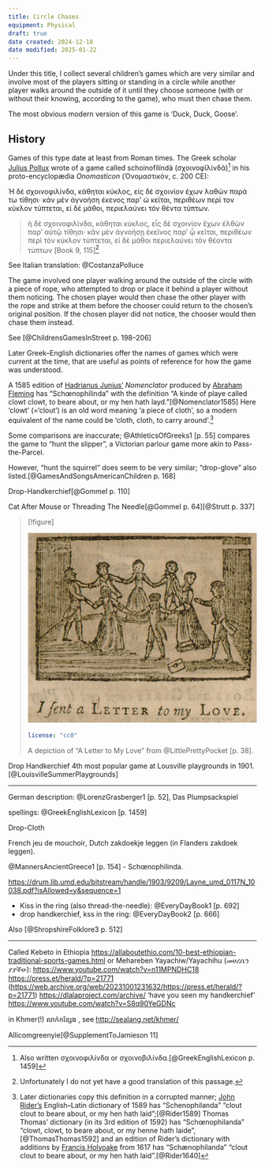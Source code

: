 ```yaml
---
title: Circle Chases
equipment: Physical
draft: true
date created: 2024-12-18
date modified: 2025-01-22
---
```


Under this title, I collect several children’s games which are very similar and involve most of the players sitting or standing in a circle while another player walks around the outside of it until they choose someone (with or without their knowing, according to the game), who must then chase them.

The most obvious modern version of this game is ‘Duck, Duck, Goose’.

## History

Games of this type date at least from Roman times. The Greek scholar [Julius Pollux](https://en.wikipedia.org/wiki/Julius_Pollux) wrote of a game called <span lang="grc-Latn" class="aka">schoinofílíndá</span> (<span lang="grc" class="aka">σχοινοφῖλίνδᾶ</span>)[^also] in his proto-encyclopædia <cite>Onomasticon</cite> (<span lang="grc">Ὀνομαστικὸν</span>, <abbr>c.</abbr> 200 <abbr>CE</abbr>):

[^also]: Also written <span lang="grc-monoton">σχοινοφιλίνδα</span> or <span lang="grc-monoton">σχοινοβιλίνδα</span>.[@GreekEnglishLexicon p. 1459]

Ή δέ σχοινοφιλίνδα, κάθηται κύκλος, είς δέ σχοινίον έχων λαθών παρά τω τίθησι·
κάν μέν άγνοήση έκενος παρ' ώ κεϊται, περιθέων περί τον κύκλον τύπτεται, εί δέ
μάθοι, περιελαύνει τόν θέντα τύπτων.

> ἡ δὲ σχοινοφιλίνδα, κάθηται κύκλος, εἷς δὲ σχοινίον ἔχων ἐλθὼν παρ’ αὐτῷ
> τίθησι· κἂν μὲν ἀγνοήσῃ ἐκεῖνος παρ’ ᾧ κεῖται, περιθέων περὶ τὸν κύκλον
> τύπτεται, εἰ δὲ μάθοι περιελαύνει τὸν θέοντα τύπτων [Book 9, 115][^notranslation]

[^notranslation]: Unfortunately I do not yet have a good translation of this passage.

See Italian translation: @CostanzaPolluce

The game involved one player walking around the outside of the circle with a piece of rope, who attempted to drop or place it behind a player without them noticing. The chosen player would then chase the other player with the rope and strike at them before the chooser could return to the chosen’s original position. If the chosen player did not notice, the chooser would then chase them instead.

See [@ChildrensGamesInStreet p. 198–206]

Later Greek–English dictionaries offer the names of games which were current at the time, that are useful as points of reference for how the game was understood.

A 1585 edition of [Hadrianus Junius’](https://en.wikipedia.org/wiki/Hadrianus_Junius) <cite>Nomenclator</cite> produced by [Abraham Fleming](https://en.wikipedia.org/wiki/Abraham_Fleming) has “Schœnophilinda” with the definition “A kinde of playe called clowt clowt, to beare about, or my hen hath layd.”[@Nomenclator1585] Here ‘clowt’ (=‘clout’) is an old word meaning ‘a piece of cloth’, so a modern equivalent of the name could be ‘cloth, cloth, to carry around’.[^later]

[^later]: Later dictionaries copy this definition in a corrupted manner; [John Rider’s](https://en.wikipedia.org/wiki/John_Rider_(bishop)) English–Latin dictionary of 1589 has “Schenophilanda” “clout clout to beare about, or my hen hath laid”;[@Rider1589] Thomas Thomas’ dictionary (in its 3rd edition of 1592) has “Schœnophilanda” “clowt, clowt, to beare about, or my henne hath laide”,[@ThomasThomas1592] and an edition of Rider’s dictionary with additions by [Francis Holyoake](https://en.wikipedia.org/wiki/Francis_Holyoake) from 1617 has “Schænophilanda” “clout clout to beare about, or my hen hath laid”.[@Rider1640]

Some comparisons are inaccurate; @AthleticsOfGreeks1 [p. 55] compares the game to “hunt the slipper”, a Victorian parlour game more akin to Pass-the-Parcel.

However, “hunt the squirrel” does seem to be very similar; “drop-glove” also listed.[@GamesAndSongsAmericanChildren p. 168]

Drop-Handkerchief[@GommeI p. 110]

Cat After Mouse or Threading The Needle[@GommeI p. 64][@Strutt p. 337]

> [!figure]
>
> ![](lettertomylove.jpg)
>
> ```yaml
> license: "cc0"
> ```
>
> A depiction of “A Letter to My Love” from @LittlePrettyPocket [p. 38].


Drop Handkerchief 4th most popular game at Lousville playgrounds in 1901.[@LouisvilleSummerPlaygrounds]

---

German description: @LorenzGrasberger1 [p. 52], Das Plumpsackspiel

spellings: @GreekEnglishLexicon [p. 1459]

Drop-Cloth

French <span lang="fr" class="aka">jeu de mouchoir</span>, Dutch <span lang="nl" class="aka">zakdoekje leggen</span> (in Flanders <span lang="nl-BE" class="aka">zakdoek leggen</span>).

@MannersAncientGreece1 [p. 154] - Schœnophilinda.

https://drum.lib.umd.edu/bitstream/handle/1903/9209/Layne_umd_0117N_10038.pdf?isAllowed=y&sequence=1


- Kiss in the ring (also thread-the-needle): @EveryDayBook1 [p. 692]
- drop handkerchief, kss in the ring: @EveryDayBook2 [p. 666]

Also [@ShropshireFolklore3 p. 512]

---

Called Kebeto in Ethiopia https://allaboutethio.com/10-best-ethiopian-traditional-sports-games.html or Mehareben Yayachiw/Yayachihu (መሀረቤን ያያችሁ): https://www.youtube.com/watch?v=n11MPNDHC18 https://press.et/herald/?p=21771 (https://web.archive.org/web/20231001231632/https://press.et/herald/?p=21771)
https://dlalaproject.com/archive/ ‘have you seen my handkerchief’ https://www.youtube.com/watch?v=S8q90YeGDNc

in Khmer(!) លាក់កន្សែង , see http://sealang.net/khmer/


<span lang="sco" class="aka">Allicomgreenyie</span>[@SupplementToJamieson 11]
